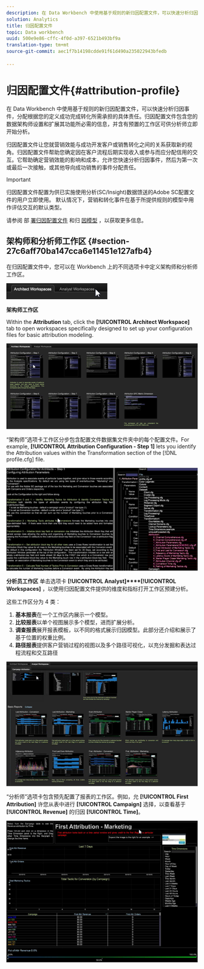 ```yaml
---
description: 在 Data Workbench 中使用基于规则的新归因配置文件，可以快速分析归因事件，分配根据您的定义成功完成转化所需承担的具体责任。归因配置文件包含您的数据架构师设置和扩展其功能所必需的信息，并含有预置的工作区可供分析师立即开始分析。
solution: Analytics
title: 归因配置文件
topic: Data workbench
uuid: 500e9e86-cffc-4f0d-a397-6521b493bf9a
translation-type: tm+mt
source-git-commit: aec1f7b14198cdde91f61d490a235022943bfedb

---
```



# 归因配置文件{#attribution-profile}

在 Data Workbench 中使用基于规则的新归因配置文件，可以快速分析归因事件，分配根据您的定义成功完成转化所需承担的具体责任。归因配置文件包含您的数据架构师设置和扩展其功能所必需的信息，并含有预置的工作区可供分析师立即开始分析。

归因配置文件让您就营销效能与成功开发客户或销售转化之间的关系获取新的视角。归因配置文件帮助您确定因在客户流程后期实现收入或参与而应分配信用的交互。它帮助确定营销效能的影响和成本，允许您快速分析归因事件，然后为第一次或最后一次接触，或其他导向成功销售的事件分配责任。

<!-- <a id="section_648A288E4CA84D579884BC161085C4D5"></a> -->

>[!IMPORTANT]
>
>归因配置文件配置为供已实施使用分析(SC/Insight)数据馈送的Adobe SC配置文件的用户立即使用。 默认情况下，营销和转化事件在基于所提供规则的模型中用作评估交互的默认类型。

请参阅 部 [署归因配置文件](../../../../home/c-get-started/c-attribution-profiles/c-rules-attrib/c-attrib-profile-deploy.md#concept-fbcb5800cd6a40cc901e61f3882988c0) 和归 [因模型](../../../../home/c-get-started/c-attribution-profiles/c-rules-attrib/c-attrib-models.md#concept-e209c7e86a5c4008ad6d78fdf4ea032d) ，以获取更多信息。

## 架构师和分析师工作区 {#section-27c6aff70ba147cca6e11451e127afb4}

在归因配置文件中，您可以在 Workbench 上的不同选项卡中定义架构师和分析师工作区。

![](assets/attribution_profile_tabs.png)

**架构师工作区**

Within the **Attribution** tab, click the **[!UICONTROL Architect Workspace]** tab to open workspaces specifically designed to set up your configuration files for basic attribution modeling.

![](assets/attribution_profile_arch.png)

“架构师”选项卡工作区分步包含配置文件数据集文件夹中的每个配置文件。For example, **[!UICONTROL Attribution Configuration - Step 1]** lets you identify the Attribution values within the Transformation section of the [!DNL profile.cfg] file.

![](assets/attribution_profile_arch_step1.png)

**分析员工作区** 单击选项卡 **[!UICONTROL Analyst]****[!UICONTROL Workspaces]** ，以使用归因配置文件提供的维度和指标打开工作区预建分析。

这些工作区分为 4 类：

1. **基本报表**&#x200B;在一个工作区内展示一个模型。
1. **比较报表**&#x200B;以单个视图展示多个模型，进而扩展分析。
1. **调查报表**&#x200B;展开报表模板，以不同的格式展示归因模型。此部分还介绍和展示了基于位置的权重比例。
1. **路径报表**&#x200B;提供客户营销过程的视图以及多个路径可视化，以充分发掘和表达过程流程和交互路径

![](assets/attribution_profile_analyst.png)

“分析师”选项卡包含预先配置了报表的工作区。例如，允 **[!UICONTROL First Attribution]** 许您从表中进行 **[!UICONTROL Campaign]** 选择，以查看基于 **[!UICONTROL Revenue]** 的归因 **[!UICONTROL Time]**。

![](assets/attribution_profile_analyst_step1.png)

